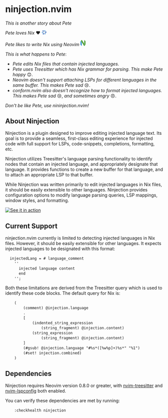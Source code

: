 # ninjection.nvim

_This is another story about Pete_

_Pete loves Nix_ ❤️  <img src="assets/nix.png" alt="Icon" style="width: 16px; height: auto;">

_Pete likes to write Nix using Neovim_  <img src="assets/neovim.png" alt="Icon" style="width: 16px; height: auto;">

_This is what happens to Pete_:
- _Pete edits Nix files that contain injected languages._
- _Pete uses Treesitter which has Nix grammar for parsing. This make Pete happy_ 😊.
- _Neovim doesn't support attaching LSPs for different languages in the same buffer. This makes Pete sad_ 😢.
- _conform.nvim also doesn't recognize how to format injected languages. This makes Pete sad_ 😢,
_and sometimes angry_ 😠. 

_Don't be like Pete, use nininjection.nvim!_

## About Ninjection
Ninjection is a plugin designed to improve editing injected language text.
Its goal is to provide a seamless, first-class editing experience for injected
code with full support for LSPs, code-snippets, completions, formatting, etc.

Ninjection utilizes Treesitter's language parsing functionality to identify
nodes that contain an injected language, and appropriately designate that
language. It provides functions to create a new buffer for that language,
and to attach an appropriate LSP to that buffer.

While Ninjection was written primarily to edit injected languages in Nix files,
it should be easily extensible to other languages. Ninjection provides
configuration options to modify language parsing queries, LSP mappings,
window styles, and formatting.

[![See it in action](thumbnail.png)](https://github.com/user-attachments/assets/91386063-7040-44f2-b7a3-1cb8bede4fd3)
## Current Support
ninjection.nvim currently is limited to detecting injected languages in Nix 
files. However, it should be easily extensible for other languages. It expects 
injected languages to be designated with this format:
```
  injectedLang = # language_comment
    ''
      injected language content
      end
    '';
```

Both these limitations are derived from the Treesitter query which is used to
identify these code blocks. The default query for Nix is:
```
    (
        (comment) @injection.language
        .
        [
            (indented_string_expression
                (string_fragment) @injection.content)
            (string_expression
                (string_fragment) @injection.content)
        ]
        (#gsub! @injection.language "#%s*([%w%p]+)%s*" "%1")
        (#set! injection.combined)
    )
```

## Dependencies
Ninjection requires Neovim version 0.8.0 or greater, with
[nvim-treesitter](https://github.com/nvim-treesitter/nvim-treesitter) and [nvim-lspconfig](https://github.com/neovim/nvim-lspconfig) both enabled.

You can verify these dependencies are met by running:
```
    :checkhealth ninjection
```
